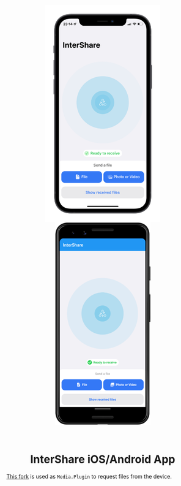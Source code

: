 <div align="center">
    <img align="center" src="./design/ios-screenshot.png" width="300" />
    <img align="center" src="./design/android-screenshot.png" width="250" />
</div>

<br />
<br />

<h1 align="center">InterShare iOS/Android App</h1>

[This fork](https://github.com/MatthewKapteyn/MediaPlugin) is used as `Media.Plugin` to request files from the device.